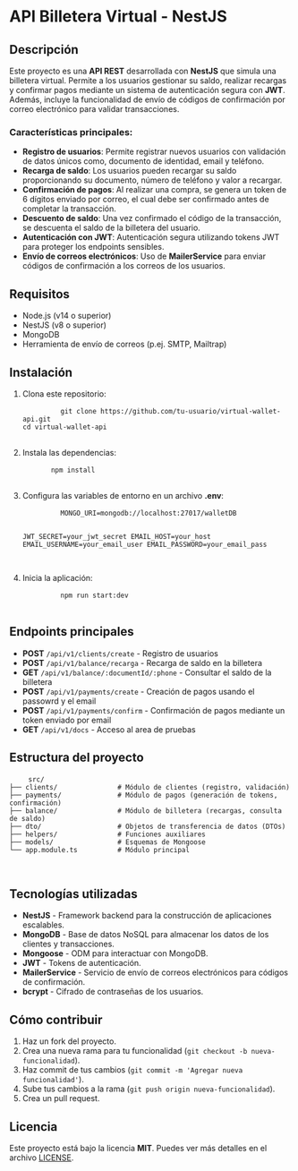 <!DOCTYPE html>
<html lang="en">
<head>
  <meta charset="UTF-8">
  <meta name="viewport" content="width=device-width, initial-scale=1.0">
  <title>Virtual Wallet API - NestJS</title>
</head>
<body>

  <h1>API Billetera Virtual - NestJS</h1>

  <h2>Descripción</h2>
  <p>
    Este proyecto es una <strong>API REST</strong> desarrollada con <strong>NestJS</strong> que simula una billetera virtual. 
    Permite a los usuarios gestionar su saldo, realizar recargas y confirmar pagos mediante un sistema de autenticación segura con <strong>JWT</strong>. 
    Además, incluye la funcionalidad de envío de códigos de confirmación por correo electrónico para validar transacciones.
  </p>

  <h3>Características principales:</h3>
  <ul>
    <li><strong>Registro de usuarios</strong>: Permite registrar nuevos usuarios con validación de datos únicos como, documento de identidad, email y teléfono.</li>
    <li><strong>Recarga de saldo</strong>: Los usuarios pueden recargar su saldo proporcionando su documento, número de teléfono y valor a recargar.</li>
    <li><strong>Confirmación de pagos</strong>: Al realizar una compra, se genera un token de 6 dígitos enviado por correo, el cual debe ser confirmado antes de completar la transacción.</li>
    <li><strong>Descuento de saldo</strong>: Una vez confirmado el código de la transacción, se descuenta el saldo de la billetera del usuario.</li>
    <li><strong>Autenticación con JWT</strong>: Autenticación segura utilizando tokens JWT para proteger los endpoints sensibles.</li>
    <li><strong>Envío de correos electrónicos</strong>: Uso de <strong>MailerService</strong> para enviar códigos de confirmación a los correos de los usuarios.</li>
  </ul>

  <h2>Requisitos</h2>
  <ul>
    <li>Node.js (v14 o superior)</li>
    <li>NestJS (v8 o superior)</li>
    <li>MongoDB</li>
    <li>Herramienta de envío de correos (p.ej. SMTP, Mailtrap)</li>
  </ul>

  <h2>Instalación</h2>
  <ol>
    <li>Clona este repositorio:
      <pre>
        <code>git clone https://github.com/tu-usuario/virtual-wallet-api.git
cd virtual-wallet-api</code>
      </pre>
    </li>

  <li>Instala las dependencias:
    <pre>
      <code>npm install</code>
    </pre>
  </li>

  <li>Configura las variables de entorno en un archivo <strong>.env</strong>:
      <pre>
        <code>MONGO_URI=mongodb://localhost:27017/walletDB

JWT_SECRET=your_jwt_secret
EMAIL_HOST=your_host
EMAIL_USERNAME=your_email_user
EMAIL_PASSWORD=your_email_pass</code>

</pre>
</li>

  <li>Inicia la aplicación:
    <pre>
        <code>npm run start:dev</code>
    </pre>
  </li>

  </ol>

  <h2>Endpoints principales</h2>
  <ul>
    <li><strong>POST</strong> <code>/api/v1/clients/create</code> - Registro de usuarios</li>
    <li><strong>POST</strong> <code>/api/v1/balance/recarga</code> - Recarga de saldo en la billetera</li>
    <li><strong>GET</strong> <code>/api/v1/balance/:documentId/:phone</code> - Consultar el saldo de la billetera</li>
    <li><strong>POST</strong> <code>/api/v1/payments/create</code> - Creación de pagos usando el passowrd y el email</li>
    <li><strong>POST</strong> <code>/api/v1/payments/confirm</code> - Confirmación de pagos mediante un token enviado por email</li>
    <li><strong>GET</strong> <code>/api/v1/docs</code> - Acceso al area de pruebas</li>
  </ul>

  <h2>Estructura del proyecto</h2>
  <pre>
    <code>src/
├── clients/               # Módulo de clientes (registro, validación)
├── payments/              # Módulo de pagos (generación de tokens, confirmación)
├── balance/               # Módulo de billetera (recargas, consulta de saldo)
├── dto/                   # Objetos de transferencia de datos (DTOs)
├── helpers/               # Funciones auxiliares
├── models/                # Esquemas de Mongoose
└── app.module.ts          # Módulo principal
    </code>
  </pre>

  <h2>Tecnologías utilizadas</h2>
  <ul>
    <li><strong>NestJS</strong> - Framework backend para la construcción de aplicaciones escalables.</li>
    <li><strong>MongoDB</strong> - Base de datos NoSQL para almacenar los datos de los clientes y transacciones.</li>
    <li><strong>Mongoose</strong> - ODM para interactuar con MongoDB.</li>
    <li><strong>JWT</strong> - Tokens de autenticación.</li>
    <li><strong>MailerService</strong> - Servicio de envío de correos electrónicos para códigos de confirmación.</li>
    <li><strong>bcrypt</strong> - Cifrado de contraseñas de los usuarios.</li>
  </ul>

  <h2>Cómo contribuir</h2>
  <ol>
    <li>Haz un fork del proyecto.</li>
    <li>Crea una nueva rama para tu funcionalidad (<code>git checkout -b nueva-funcionalidad</code>).</li>
    <li>Haz commit de tus cambios (<code>git commit -m 'Agregar nueva funcionalidad'</code>).</li>
    <li>Sube tus cambios a la rama (<code>git push origin nueva-funcionalidad</code>).</li>
    <li>Crea un pull request.</li>
  </ol>

  <h2>Licencia</h2>
  <p>Este proyecto está bajo la licencia <strong>MIT</strong>. Puedes ver más detalles en el archivo <a href="LICENSE">LICENSE</a>.</p>

</body>
</html>
